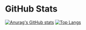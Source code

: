 # GitHub Stats  

[![Anurag's GitHub stats](https://github-readme-stats.vercel.app/api?username=perurundayo&show_icons=true&theme=tokyonight)](https://github.com/anuraghazra/github-readme-stats)
[![Top Langs](https://github-readme-stats.vercel.app/api/top-langs/?username=perurundayo)](https://github.com/anuraghazra/github-readme-stats)
